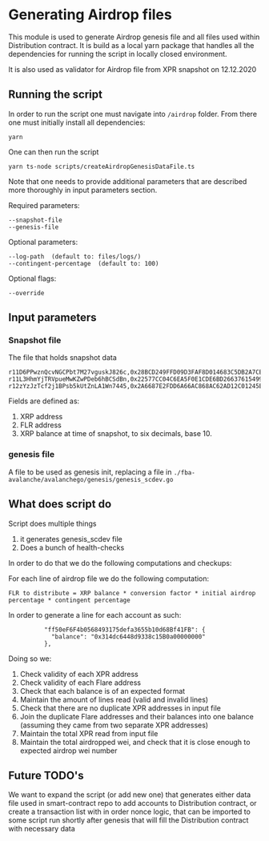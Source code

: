# Generating Airdrop files

This module is used to generate Airdrop genesis file and all files used within Distribution contract. It is build as a local yarn package that handles all the dependencies for running the script in locally closed environment.

It is also used as validator for Airdrop file from XPR snapshot on 12.12.2020

## Running the script

In order to run the script one must navigate into `/airdrop` folder.
From there one must initially install all dependencies:
```
yarn
``` 

One can then run the script 
```
yarn ts-node scripts/createAirdropGenesisDataFile.ts
``` 
Note that one needs to provide additional parameters that are described 
more thoroughly in input parameters section.

Required parameters:
```
--snapshot-file 
--genesis-file 
``` 

Optional parameters:
```
--log-path  (default to: files/logs/)
--contingent-percentage  (default to: 100)
``` 

Optional flags:
```
--override 
``` 


## Input parameters
### Snapshot file

The file that holds snapshot data 

```
r11D6PPwznQcvNGCPbt7M27vguskJ826c,0x28BCD249FFD09D3FAF8D014683C5DB2A7CE36199,12953990545629
r11L3HhmYjTRVpueMwKZwPDeb6hBCSdBn,0x22577CC04C6EA5F0E1CDE6BD2663761549995BA0,207503719416
r12zYzJzTcf2j1BPsb5kUtZnLA1Wn7445,0x2A6687E2FDD6A66AC868AC62AD12C01245E72CBB,5593567199584
```

Fields are defined as:
1. XRP address
2. FLR address
3. XRP balance at time of snapshot, to six decimals, base 10.

### genesis file

A file to be used as genesis init, replacing a file in `./fba-avalanche/avalanchego/genesis/genesis_scdev.go`

## What does script do

Script does multiple things 

1. it generates genesis_scdev file 
2. Does a bunch of health-checks

In order to do that we do the following computations and checkups:

For each line of airdrop file we do the following computation:
```
FLR to distribute = XRP balance * conversion factor * initial airdrop percentage * contingent percentage

```
In order to generate a line for each account as such:
```
	      "ff50eF6F4b0568493175defa3655b10d68Bf41FB": {
	        "balance": "0x314dc6448d9338c15B0a00000000"
	      },
```

Doing so we:
1. Check validity of each XPR address
2. Check validity of each Flare address
3. Check that each balance is of an expected format
4. Maintain the amount of lines read (valid and invalid lines)
5. Check that there are no duplicate XPR addresses in input file
6. Join the duplicate Flare addresses and their balances into one balance (assuming they came from two separate XPR addresses)
7. Maintain the total XPR read from input file 
8. Maintain the total airdropped wei, and check that it is close enough to expected airdrop wei number

## Future TODO's

We want to expand the script (or add new one) that generates either data file used in smart-contract repo
 to add accounts to Distribution contract, or create a transaction list with in order nonce logic, that can be 
 imported to some script run shortly after genesis that will fill the Distribution contract with necessary 
 data